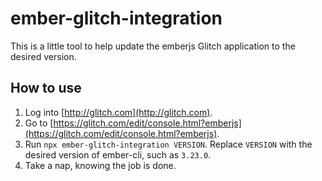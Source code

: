 # ember-glitch-integration

This is a little tool to help update the emberjs Glitch application to the desired version.

## How to use

1. Log into [http://glitch.com](http://glitch.com).
2. Go to [https://glitch.com/edit/console.html?emberjs](https://glitch.com/edit/console.html?emberjs).
3. Run `npx ember-glitch-integration VERSION`.
Replace `VERSION` with the desired version of ember-cli, such as `3.23.0`.
4. Take a nap, knowing the job is done.